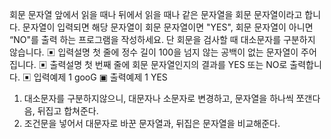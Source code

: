 회문 문자열
앞에서 읽을 때나 뒤에서 읽을 때나 같은 문자열을 회문 문자열이라고 합니다.
문자열이 입력되면 해당 문자열이 회문 문자열이면 "YES", 회문 문자열이 아니면 “NO"를 출력
하는 프로그램을 작성하세요.
단 회문을 검사할 때 대소문자를 구분하지 않습니다.
▣ 입력설명
첫 줄에 정수 길이 100을 넘지 않는 공백이 없는 문자열이 주어집니다.
▣ 출력설명
첫 번째 줄에 회문 문자열인지의 결과를 YES 또는 NO로 출력합니다.
▣ 입력예제 1
gooG
▣ 출력예제 1
YES

1.  대소문자를 구분하지않으니, 대문자나 소문자로 변경하고,
    문자열을 하나씩 쪼갠다음, 뒤집고 합쳐준다.
2.  조건문을 넣어서 대문자로 바꾼 문자열과, 뒤집은 문자열을 비교해준다.
